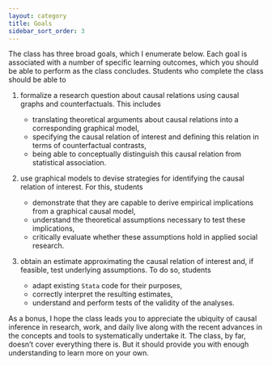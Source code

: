 ```yaml
---
layout: category
title: Goals
sidebar_sort_order: 3
---
```


The class has three broad goals, which I enumerate below. Each goal is associated with a number of specific learning outcomes, which you should be able to perform as the class concludes. Students who complete the class should be able to

1. formalize a research question about causal relations using causal graphs and counterfactuals. This includes
   * translating theoretical arguments about causal relations into a corresponding graphical model,
   * specifying the causal relation of interest and defining this relation in terms of counterfactual contrasts,
   * being able to conceptually distinguish this causal relation from statistical association.
   
2. use graphical models to devise strategies for identifying the causal relation of interest. For this, students
   * demonstrate that they are capable to derive empirical implications from a graphical causal model,
   * understand the theoretical assumptions necessary to test these implications,
   * critically evaluate whether these assumptions hold in applied social research.
   
3. obtain an estimate approximating the causal relation of interest and, if feasible, test underlying assumptions. To do so, students
   * adapt existing `Stata` code for their purposes,
   * correctly interpret the resulting estimates,
   * understand and perform tests of the validity of the analyses.

As a bonus, I hope the class leads you to appreciate the ubiquity of causal inference in research, work, and daily live along with the recent advances in the concepts and tools to systematically undertake it. The class, by far, doesn’t cover everything there is. But it should provide you with enough understanding to learn more on your own.
